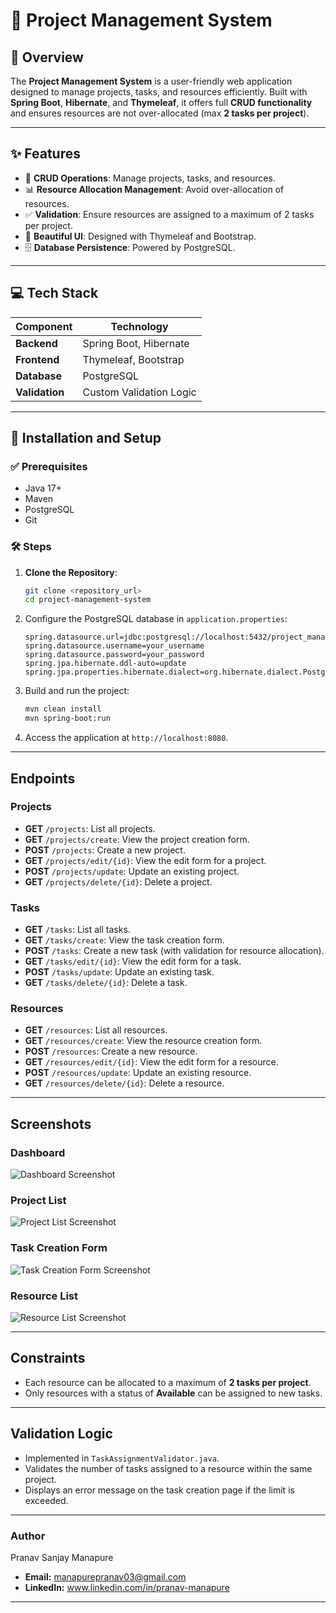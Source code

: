 # 🌟 Project Management System

## 📝 Overview
The **Project Management System** is a user-friendly web application designed to manage projects, tasks, and resources efficiently. Built with **Spring Boot**, **Hibernate**, and **Thymeleaf**, it offers full **CRUD functionality** and ensures resources are not over-allocated (max **2 tasks per project**).

---

## ✨ Features
- 🔧 **CRUD Operations**: Manage projects, tasks, and resources.
- 📊 **Resource Allocation Management**: Avoid over-allocation of resources.
- ✅ **Validation**: Ensure resources are assigned to a maximum of 2 tasks per project.
- 🎨 **Beautiful UI**: Designed with Thymeleaf and Bootstrap.
- 🗄️ **Database Persistence**: Powered by PostgreSQL.

---

## 💻 Tech Stack
| **Component**     | **Technology**       |
|--------------------|----------------------|
| **Backend**        | Spring Boot, Hibernate |
| **Frontend**       | Thymeleaf, Bootstrap  |
| **Database**       | PostgreSQL            |
| **Validation**     | Custom Validation Logic |

---

## 🚀 Installation and Setup

### ✅ Prerequisites
- Java 17+
- Maven
- PostgreSQL
- Git

### 🛠️ Steps
1. **Clone the Repository**:
   ```bash
   git clone <repository_url>
   cd project-management-system


2. Configure the PostgreSQL database in `application.properties`:
   ```properties
   spring.datasource.url=jdbc:postgresql://localhost:5432/project_management_system
   spring.datasource.username=your_username
   spring.datasource.password=your_password
   spring.jpa.hibernate.ddl-auto=update
   spring.jpa.properties.hibernate.dialect=org.hibernate.dialect.PostgreSQLDialect
   ```

3. Build and run the project:
   ```bash
   mvn clean install
   mvn spring-boot:run
   ```

4. Access the application at `http://localhost:8080`.

---

## Endpoints
### Projects
- **GET** `/projects`: List all projects.
- **GET** `/projects/create`: View the project creation form.
- **POST** `/projects`: Create a new project.
- **GET** `/projects/edit/{id}`: View the edit form for a project.
- **POST** `/projects/update`: Update an existing project.
- **GET** `/projects/delete/{id}`: Delete a project.

### Tasks
- **GET** `/tasks`: List all tasks.
- **GET** `/tasks/create`: View the task creation form.
- **POST** `/tasks`: Create a new task (with validation for resource allocation).
- **GET** `/tasks/edit/{id}`: View the edit form for a task.
- **POST** `/tasks/update`: Update an existing task.
- **GET** `/tasks/delete/{id}`: Delete a task.

### Resources
- **GET** `/resources`: List all resources.
- **GET** `/resources/create`: View the resource creation form.
- **POST** `/resources`: Create a new resource.
- **GET** `/resources/edit/{id}`: View the edit form for a resource.
- **POST** `/resources/update`: Update an existing resource.
- **GET** `/resources/delete/{id}`: Delete a resource.

---

## Screenshots
### Dashboard
![Dashboard Screenshot](screenshots/dashboard.png)

### Project List
![Project List Screenshot](screenshots/project_list.png)

### Task Creation Form
![Task Creation Form Screenshot](screenshots/task_creation.png)

### Resource List
![Resource List Screenshot](screenshots/resource_list.png)

---

## Constraints
- Each resource can be allocated to a maximum of **2 tasks per project**.
- Only resources with a status of **Available** can be assigned to new tasks.

---

## Validation Logic
- Implemented in `TaskAssignmentValidator.java`.
- Validates the number of tasks assigned to a resource within the same project.
- Displays an error message on the task creation page if the limit is exceeded.

---

### Author
   Pranav Sanjay Manapure
   - **Email:** manapurepranav03@gmail.com
   - **LinkedIn:** www.linkedin.com/in/pranav-manapure

---


